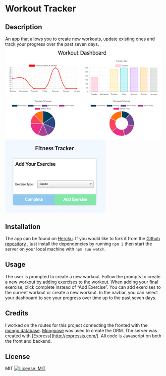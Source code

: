 Workout Tracker
=============

## Description 
An app that allows you to create new workouts, update existing ones and track your progress over the past seven days.
![web app image](public/images/charts.png)
![web app image](public/images/index.png)


## Installation
The app can be found on [Heroku](https://agile-dusk-71291.herokuapp.com/).
If you would like to fork it from the [Github repository](https://github.com/hkfernandez/Workout-Tracker) , just install the dependencies by running `npm i` then start the server on your local machine with `npm run watch`.

## Usage 
The user is prompted to create a new workout.
Follow the prompts to create a new workout by adding exercises to the workout.
When adding your final exercise, click complete instead of “Add Exercise”.
You can add exercises to the current workout or create a new workout.
In the navbar, you can select your dashboard to see your progress over time up to the past seven days. 

## Credits
I worked on the routes for this project connecting the fronted with the [mongo database](https://www.mongodb.com/). [Mongoose](https://mongoosejs.com/) was used to create the ORM. The server was created with [Express}(http://expressjs.com/). All code is Javascript on both the front and backend.

## License
MIT
[![License: MIT](https://img.shields.io/badge/License-MIT-yellow.svg)](https://opensource.org/licenses/MIT)